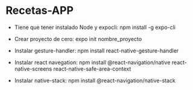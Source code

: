 # Recetas-APP

- Tiene que tener instalado Node y expocli:
  npm install -g expo-cli

- Crear proyecto de cero: expo init nombre_proyecto

- Instalar gesture-handler:
  npm install react-native-gesture-handler

- Instalar react navegation:
  npm install @react-navigation/native react-native-screens react-native-safe-area-context

- Instalar native-stack:
  npm install @react-navigation/native-stack
